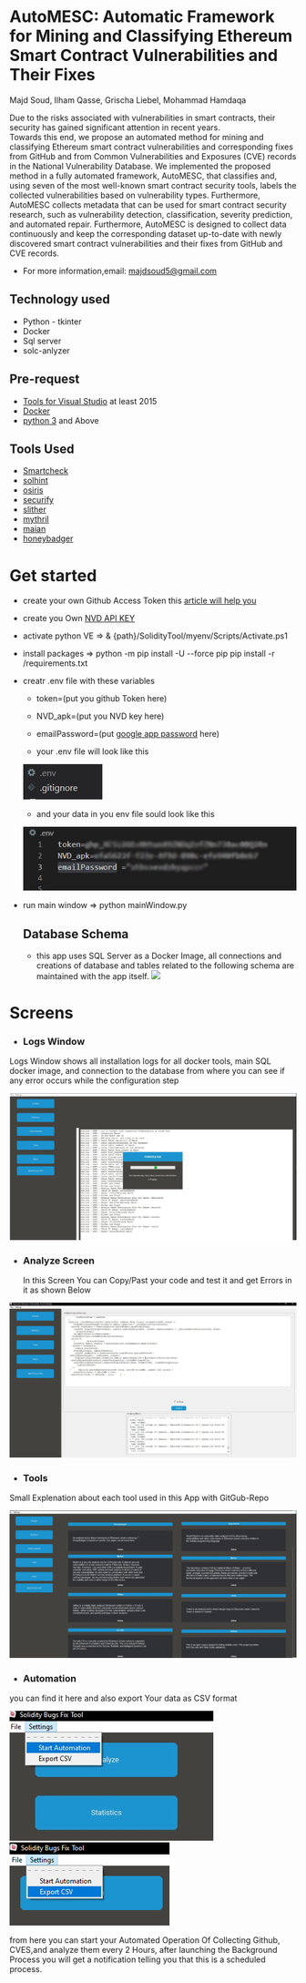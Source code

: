 # AutoMESC: Automatic Framework for Mining and Classifying Ethereum Smart Contract Vulnerabilities and Their Fixes
Majd Soud, Ilham Qasse, Grischa Liebel, Mohammad Hamdaqa

Due to the risks associated with vulnerabilities in smart contracts, their security has gained significant attention in recent years.  
Towards this end, we propose an automated method for mining and classifying Ethereum smart contract vulnerabilities and corresponding fixes from GitHub and from Common Vulnerabilities and Exposures (CVE) records in the National Vulnerability Database. We implemented the proposed method in a fully automated framework, AutoMESC, that classifies and, using seven of the most well-known smart contract security tools, labels the collected vulnerabilities based on vulnerability types. Furthermore, AutoMESC collects metadata that can be used for smart contract security research, such as vulnerability detection, classification, severity prediction, and automated repair. Furthermore, AutoMESC is designed to collect data continuously and keep the corresponding dataset up-to-date with newly discovered smart contract vulnerabilities and their fixes from GitHub and CVE records. 


- For more information,email: majdsoud5@gmail.com 

 ## Technology used 
 - Python - tkinter
 - Docker
 - Sql server
 - solc-anlyzer

 
 ## Pre-request 
 -  [Tools for Visual Studio](https://visualstudio.microsoft.com/downloads/) at least 2015
 -  [Docker](https://www.docker.com/products/docker-desktop/) 
 -  [python 3](https://www.python.org/downloads/) and Above

 ## Tools Used 

 - [Smartcheck](https://github.com/smartdec/smartcheck)
 - [solhint](https://github.com/protofire/solhin)
 - [osiris](https://github.com/christoftorres/Osiris)
 - [securify](https://github.com/eth-sri/securify2)
 - [slither](https://github.com/crytic/slither)
 - [mythril](https://github.com/ConsenSys/mythril)
 - [maian](https://github.com/ivicanikolicsg/MAIAN)
 - [honeybadger](https://github.com/christoftorres/HoneyBadger)

 # Get started
 - create your own Github Access Token this [article will help you](https://catalyst.zoho.com/help/tutorials/githubbot/generate-access-token.html) 
 - create you Own [NVD API KEY](https://nvd.nist.gov/developers/request-an-api-key) 
 - activate python VE => & {path}/SolidityTool/myenv/Scripts/Activate.ps1
 - install packages => python -m pip install -U --force pip 
                       pip install -r /requirements.txt
 - creatr .env file with these variables 
    - token=(put you github Token here)
    - NVD_apk=(put you NVD key here)
     - emailPassword=(put [google app password](https://support.google.com/accounts/answer/185833) here)

    - your .env file will look like this

   ![](imgs/9.JPG)

    - and your data in you env file sould look like this

    ![](imgs/10.JPG)

 - run main window => python mainWindow.py

    ## Database Schema 
    - this app uses SQL Server as a Docker Image, all connections and creations of database and tables related to the following schema are maintained with the app itself.
![](imgs/3.JPG)

 # Screens 
 - ### Logs Window 
 Logs Window shows all installation logs for all docker tools, main SQL docker image, and connection to the database from where you can see if any error occurs while the configuration step 

 ![](imgs/1.jpg)


- ### Analyze Screen

  In this Screen You can Copy/Past your code and test it and get Errors in it as shown Below
  
 ![](imgs/12.jpg)

 - ### Tools 
 Small Explenation about each tool used in this App with GitGub-Repo
 
 ![](imgs/2.jpg)

 - ### Automation
  you can find it here and also export Your data as CSV format

  ![](imgs/4.jpg)    ![](imgs/7.png)  

  from here you can start your Automated Operation Of Collecting Github, CVES,and analyze them every 2 Hours, after launching the Background Process you will get a notification telling you that this is a scheduled process. 

